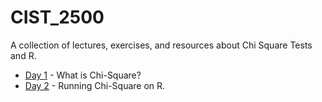 # CIST_2500
A collection of lectures, exercises, and resources about Chi Square Tests and R.

* [Day 1](day1.md) - What is Chi-Square?
* [Day 2](day2.md) - Running Chi-Square on R.
